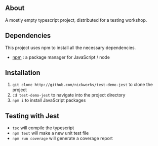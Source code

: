 ## About

A mostly empty typescript project, distributed for a testing workshop.

## Dependencies

This project uses npm to install all the necessary dependencies.

 - [npm](https://nodejs.org/en/download/) : a package manager for JavaScript / node
 
## Installation

 1. `git clone http://github.com/nickworks/test-demo-jest` to clone the project
 2. `cd test-demo-jest` to navigate into the project directory
 3. `npm i` to install JavaScript packages

 ## Testing with Jest

 - `tsc` will compile the typescript
 - `npm test` will make a new unit test file
 - `npm run coverage` will generate a coverage report
